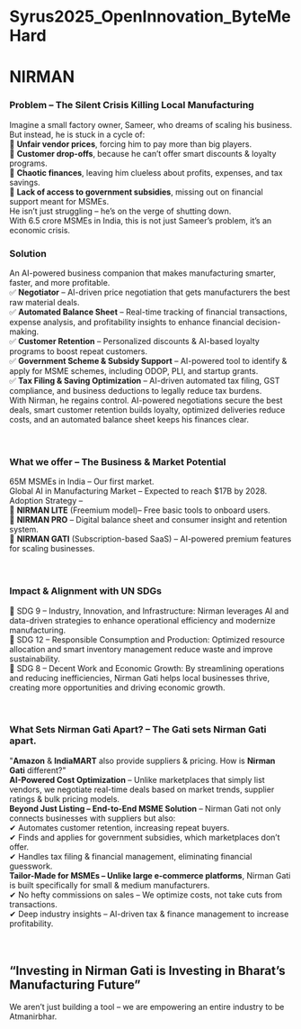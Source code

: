# Syrus2025_OpenInnovation_ByteMeHard

# **NIRMAN**

### **Problem – The Silent Crisis Killing Local Manufacturing**
Imagine a small factory owner, Sameer, who dreams of scaling his business. But instead, he is stuck in a cycle of:<br />
 🔴 **Unfair vendor prices**, forcing him to pay more than big players.<br />
 🔴 **Customer drop-offs**, because he can’t offer smart discounts & loyalty programs.<br />
 🔴 **Chaotic finances**, leaving him clueless about profits, expenses, and tax savings.<br />
 🔴 **Lack of access to government subsidies**, missing out on financial support meant for MSMEs.<br />
He isn’t just struggling – he’s on the verge of shutting down.<br />
 With 6.5 crore MSMEs in India, this is not just Sameer’s problem, it’s an economic crisis.<br />


### **Solution**
An AI-powered business companion that makes manufacturing smarter, faster, and more profitable.<br />
 ✅ **Negotiator** – AI-driven price negotiation that gets manufacturers the best raw material deals.<br />
 ✅ **Automated Balance Sheet** – Real-time tracking of financial transactions, expense analysis, and profitability insights to enhance financial decision-making.<br />
 ✅ **Customer Retention** – Personalized discounts & AI-based loyalty programs to boost repeat customers.<br />
 ✅ **Government Scheme & Subsidy Support** – AI-powered tool to identify & apply for MSME schemes, including ODOP, PLI, and startup grants.<br />
 ✅ **Tax Filing & Saving Optimization** – AI-driven automated tax filing, GST compliance, and business deductions to legally reduce tax burdens.<br />
With Nirman, he regains control. AI-powered negotiations secure the best deals, smart customer retention builds loyalty, optimized deliveries reduce costs, and an automated balance sheet keeps his finances clear.<br />
<br />
<br />

### **What we offer – The Business & Market Potential**<br />
65M MSMEs in India – Our first market.<br />
Global AI in Manufacturing Market – Expected to reach $17B by 2028.<br />
 Adoption Strategy –<br />
 🔹 **NIRMAN LITE** (Freemium model)– Free basic tools to onboard users.<br />
 🔹 **NIRMAN PRO** – Digital balance sheet and consumer insight and retention system.<br />
 🔹 **NIRMAN GATI** (Subscription-based SaaS) – AI-powered premium features for scaling businesses.<br />
<br />
<br />

### **Impact & Alignment with UN SDGs**<br />
🔹 SDG 9 – Industry, Innovation, and Infrastructure: Nirman leverages AI and data-driven strategies to enhance operational efficiency and modernize manufacturing.<br />
🔹 SDG 12 – Responsible Consumption and Production: Optimized resource allocation and smart inventory management reduce waste and improve sustainability.<br />
🔹 SDG 8 – Decent Work and Economic Growth: By streamlining operations and reducing inefficiencies, Nirman Gati helps local businesses thrive, creating more opportunities and driving economic growth.<br />
<br />
<br />

### **What Sets Nirman Gati Apart? – The **Gati** sets **Nirman Gati** apart.**<br />
"**Amazon** & **IndiaMART** also provide suppliers & pricing. How is **Nirman Gati** different?"<br />
**AI-Powered Cost Optimization** – Unlike marketplaces that simply list vendors, we negotiate real-time deals based on market trends, supplier ratings & bulk pricing models.<br />
**Beyond Just Listing – End-to-End MSME Solution** – Nirman Gati not only connects businesses with suppliers but also:<br />
 ✔ Automates customer retention, increasing repeat buyers.<br />
 ✔ Finds and applies for government subsidies, which marketplaces don’t offer.<br />
 ✔ Handles tax filing & financial management, eliminating financial guesswork.<br />
**Tailor-Made for MSMEs – Unlike large e-commerce platforms**, Nirman Gati is built specifically for small & medium manufacturers.<br />
 ✔ No hefty commissions on sales – We optimize costs, not take cuts from transactions.<br />
 ✔ Deep industry insights – AI-driven tax & finance management to increase profitability.<br />
 <br />
<br />

## “Investing in Nirman Gati is Investing in Bharat’s Manufacturing Future”
We aren’t just building a tool – we are empowering an entire industry to be Atmanirbhar.
